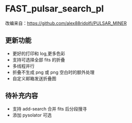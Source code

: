 # FAST_pulsar_search_pl

改编来自：https://github.com/alex88ridolfi/PULSAR_MINER

## 更新功能
* 更好的打印和 log,更多色彩
* 支持可选择全部 fits 的折叠
* 多线程并行
* 折叠不生成 png 或 png 空白时的额外处理
* 自定义邮箱发送折叠图

## 待补充内容
* 支持 add-search 合并 fits 后分段搜寻
* 添加 pysolator 可选